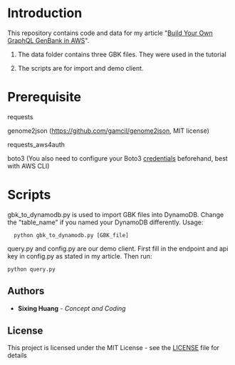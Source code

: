 
  

# Introduction

  

This repository contains code and data for my article "[Build Your Own GraphQL GenBank in AWS](https://dgg32.medium.com/build-your-own-graphql-genbank-in-aws-a9e9eaeb712a)".
1. The data folder contains three GBK files. They were used in the tutorial

2. The scripts are for import and demo client.

  

# Prerequisite
requests

genome2json (https://github.com/gamcil/genome2json, MIT license)

requests_aws4auth

boto3 (You also need to configure your Boto3 [credentials](https://boto3.amazonaws.com/v1/documentation/api/latest/guide/credentials.html) beforehand, best with AWS CLI)

  
  

# Scripts
gbk_to_dynamodb.py is used to import GBK files into DynamoDB. Change the "table_name" if you named your DynamoDB differently. Usage:

      python gbk_to_dynamodb.py [GBK_file]

query.py and config.py are our demo client. First fill in the endpoint and api key in config.py as stated in my article. Then run:

    python query.py

 ## Authors

* **Sixing Huang** - *Concept and Coding*

## License

This project is licensed under the MIT License - see the [LICENSE](LICENSE) file for details
  

